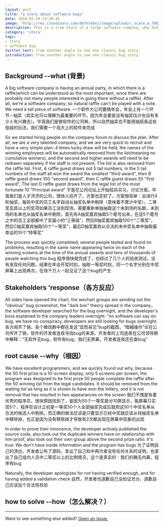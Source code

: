 ```yaml
---
layout: post
title: "a story about software bugs"
date: 2018-01-10 23:20:45
image: 'http://res.cloudinary.com/dm7h7e8xj/image/upload/c_scale,w_760/v1502757949/o-sombra_xyw4wq.jpg'
description: This is a true story of a large software company, why did the bug occur, is the lack of unit testing, system testing? No TDD or ATDD? Are we missing RCA and EDA? I think maybe as a large company this aspect is very professional, I want to look at this from another angle
category: 'story'
tags:
- story
- software bug
twitter_text: from another angle to see one classic bug story.
introduction: from another angle to see one classic bug story.
---
```



## Background --what (背景)
A big software company is having an annual party, in which there is a raffle(which can be understood as the most important, since there are probably not many people interested in going there without a raffle). After all, we're a software company, so natural raffle can't be played with a note. We need a tall piece of software.
一个软件大公司要搞年会，年会上有一个环节--抽奖（其实也可以理解为最重要的环节，因为年会要是没有抽奖估计也没有多少人有兴趣去）。毕竟我们是做软件的公司嘛，所以自然抽奖也不能用抽纸条这些低级的玩法，我们需要一个高大上的软件来完成

So we started hiring people on the company forum to discuss the plan. After all, we are a very talented company, and we are very quick to recruit and have a very simple plan: 4 times lucky draw will be held, the names of the winning employees will be automatically removed from the list(meaning no cumulative winners), and the second and higher awards will need to be redrawn separately if the staff is not present. The list is also removed from the raffle list. First, A raffle guest draws out 5 tail numbers, in the 5 tail numbers of the staff all won the award the smallest "third award", then B raffle guest draws 100 "second award", then C raffle guest draws 50 "first award", The last D raffle guest draws from the legal list of the most fortunate 10 "Principal award"
于是在公司论坛上开始招兵买马，讨论方案。毕竟我们是人才济济的公司，很快人招齐了，方案也定好了，方案很简单：会进行4轮抽奖，每轮中奖的员工名字自动从抽奖名单中剔除（意味着不累计中奖），二等奖及其以上的奖项如果员工没到现场，需要重新单独抽取这个未到场的名额，未到场的名单也从抽奖名单中剔除，首先有A抽奖嘉宾抽取5个尾号出来，在这5个尾号之中的员工全部都中了奖最小的“三等级”，然后B抽奖嘉宾抽取100个“二等奖”，然后C抽奖嘉宾抽取50个“一等奖”，最后D抽奖嘉宾从合法的未中奖名单中抽取最幸运的10个“特等奖”


The process was quickly completed, several people tested and found no problems, resulting in the same name appearing twice on each of the winning screens at the time of the annual awards and tens of thousands of people watching this bug
程序很快就完成了，也经过了几个人的验收测试，没有发现任何问题，结果在年会开奖时刻，抽取一等奖时刻，同一个名字分别在中奖屏幕上出现两次，在场千万人一起见证了这个bug的产生



## Stakeholders 'response（各方反应）

All sides have opened the chart, the wechart groups are sending out the "obvious" bug screenshot, the "dark box" theory spread in the company，the software developer searched for the bug overnight, and the developer's boss explained to the company leaders overnight: "no software can say no bug, we have no conspiracy, developers are still looking for bugs overnight.
各方闹开了锅，各个微信群中都在发这“显而易见”bug的截图，“暗箱操作”论在公司传开了锅，软件的开发者连夜寻找bug的来源，开发者的上司连夜在公司领导群中解释：“无软件无bug，软件有bug，我们无黑幕，开发者连夜还在查bug”



## root cause --why（根因）
We have excellent programmers, and we quickly found out why, because the 50 first prize is a 10-screen display, only 5 screens per screen, the program was designed to be first prize 50 people complete the raffle after the 50 winning list from the legal candidates. It should be removed from the waiting list as long as it is shown to have won the lottery, and it is not removal that has resulted in two appearances on the screen
我们不愧是有着优秀的程序员，很快原因找到了，是因为50个一等奖是分10屏显示，每屏幕只实现5个，程序在设计之初是一等奖50个人全部抽奖完成后就把这50个中奖名单从合法的候选人中剔除。而正确的做法应该是只要显示已经中奖就应该从待抽奖名单中移除掉，也正是因为没有移除掉才导致有2次都出现在屏幕中现象的出现

In order to prove their innocence, the developer actively published the source code, also took out the duplicate winners have on relationship with him proof, also took out their own group above the second prize ratio. It's true: We don't have inside information and the program has bugs
为了证明自己的清白，开发者公布了源码，拿出了自己和中两次者没有任何关系的证明，也拿出了自己组内人员中二等奖以上的比例情况，这个是真实的：我们的确无内幕，程序有bug


Naturally, the developer apologizes for not having verified enough, and for having added a validation check
自然，开发者也道歉自己没验证充分，道歉自己应该加个合法性校验


## how to solve --how（怎么解决？）


-----

Want to see something else added? <a href="https://github.com/wangliyao518/blog/issues/new">Open an issue.</a>















